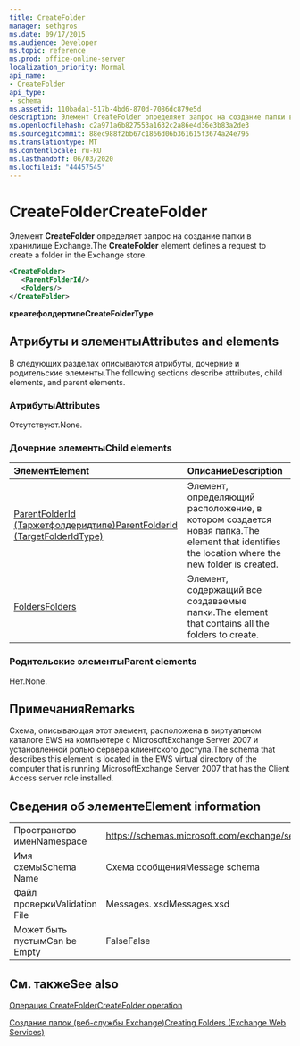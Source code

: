 ```yaml
---
title: CreateFolder
manager: sethgros
ms.date: 09/17/2015
ms.audience: Developer
ms.topic: reference
ms.prod: office-online-server
localization_priority: Normal
api_name:
- CreateFolder
api_type:
- schema
ms.assetid: 110bada1-517b-4bd6-870d-7086dc879e5d
description: Элемент CreateFolder определяет запрос на создание папки в хранилище Exchange.
ms.openlocfilehash: c2a971a6b827553a1632c2a86e4d36e3b83a2de3
ms.sourcegitcommit: 88ec988f2bb67c1866d06b361615f3674a24e795
ms.translationtype: MT
ms.contentlocale: ru-RU
ms.lasthandoff: 06/03/2020
ms.locfileid: "44457545"
---
```

# <a name="createfolder"></a><span data-ttu-id="7a6d8-103">CreateFolder</span><span class="sxs-lookup"><span data-stu-id="7a6d8-103">CreateFolder</span></span>

<span data-ttu-id="7a6d8-104">Элемент **CreateFolder** определяет запрос на создание папки в хранилище Exchange.</span><span class="sxs-lookup"><span data-stu-id="7a6d8-104">The **CreateFolder** element defines a request to create a folder in the Exchange store.</span></span> 
  
```xml
<CreateFolder>
   <ParentFolderId/>
   <Folders/>
</CreateFolder>
```

 <span data-ttu-id="7a6d8-105">**креатефолдертипе**</span><span class="sxs-lookup"><span data-stu-id="7a6d8-105">**CreateFolderType**</span></span>
## <a name="attributes-and-elements"></a><span data-ttu-id="7a6d8-106">Атрибуты и элементы</span><span class="sxs-lookup"><span data-stu-id="7a6d8-106">Attributes and elements</span></span>

<span data-ttu-id="7a6d8-107">В следующих разделах описываются атрибуты, дочерние и родительские элементы.</span><span class="sxs-lookup"><span data-stu-id="7a6d8-107">The following sections describe attributes, child elements, and parent elements.</span></span>
  
### <a name="attributes"></a><span data-ttu-id="7a6d8-108">Атрибуты</span><span class="sxs-lookup"><span data-stu-id="7a6d8-108">Attributes</span></span>

<span data-ttu-id="7a6d8-109">Отсутствуют.</span><span class="sxs-lookup"><span data-stu-id="7a6d8-109">None.</span></span>
  
### <a name="child-elements"></a><span data-ttu-id="7a6d8-110">Дочерние элементы</span><span class="sxs-lookup"><span data-stu-id="7a6d8-110">Child elements</span></span>

|<span data-ttu-id="7a6d8-111">**Элемент**</span><span class="sxs-lookup"><span data-stu-id="7a6d8-111">**Element**</span></span>|<span data-ttu-id="7a6d8-112">**Описание**</span><span class="sxs-lookup"><span data-stu-id="7a6d8-112">**Description**</span></span>|
|:-----|:-----|
|[<span data-ttu-id="7a6d8-113">ParentFolderId (Таржетфолдеридтипе)</span><span class="sxs-lookup"><span data-stu-id="7a6d8-113">ParentFolderId (TargetFolderIdType)</span></span>](parentfolderid-targetfolderidtype.md) <br/> |<span data-ttu-id="7a6d8-114">Элемент, определяющий расположение, в котором создается новая папка.</span><span class="sxs-lookup"><span data-stu-id="7a6d8-114">The element that identifies the location where the new folder is created.</span></span>  <br/> |
|[<span data-ttu-id="7a6d8-115">Folders</span><span class="sxs-lookup"><span data-stu-id="7a6d8-115">Folders</span></span>](folders-ex15websvcsotherref.md) <br/> |<span data-ttu-id="7a6d8-116">Элемент, содержащий все создаваемые папки.</span><span class="sxs-lookup"><span data-stu-id="7a6d8-116">The element that contains all the folders to create.</span></span>  <br/> |
   
### <a name="parent-elements"></a><span data-ttu-id="7a6d8-117">Родительские элементы</span><span class="sxs-lookup"><span data-stu-id="7a6d8-117">Parent elements</span></span>

<span data-ttu-id="7a6d8-118">Нет.</span><span class="sxs-lookup"><span data-stu-id="7a6d8-118">None.</span></span>
  
## <a name="remarks"></a><span data-ttu-id="7a6d8-119">Примечания</span><span class="sxs-lookup"><span data-stu-id="7a6d8-119">Remarks</span></span>

<span data-ttu-id="7a6d8-120">Схема, описывающая этот элемент, расположена в виртуальном каталоге EWS на компьютере с MicrosoftExchange Server 2007 и установленной ролью сервера клиентского доступа.</span><span class="sxs-lookup"><span data-stu-id="7a6d8-120">The schema that describes this element is located in the EWS virtual directory of the computer that is running MicrosoftExchange Server 2007 that has the Client Access server role installed.</span></span>
  
## <a name="element-information"></a><span data-ttu-id="7a6d8-121">Сведения об элементе</span><span class="sxs-lookup"><span data-stu-id="7a6d8-121">Element information</span></span>

|||
|:-----|:-----|
|<span data-ttu-id="7a6d8-122">Пространство имен</span><span class="sxs-lookup"><span data-stu-id="7a6d8-122">Namespace</span></span>  <br/> |https://schemas.microsoft.com/exchange/services/2006/messages  <br/> |
|<span data-ttu-id="7a6d8-123">Имя схемы</span><span class="sxs-lookup"><span data-stu-id="7a6d8-123">Schema Name</span></span>  <br/> |<span data-ttu-id="7a6d8-124">Схема сообщения</span><span class="sxs-lookup"><span data-stu-id="7a6d8-124">Message schema</span></span>  <br/> |
|<span data-ttu-id="7a6d8-125">Файл проверки</span><span class="sxs-lookup"><span data-stu-id="7a6d8-125">Validation File</span></span>  <br/> |<span data-ttu-id="7a6d8-126">Messages. xsd</span><span class="sxs-lookup"><span data-stu-id="7a6d8-126">Messages.xsd</span></span>  <br/> |
|<span data-ttu-id="7a6d8-127">Может быть пустым</span><span class="sxs-lookup"><span data-stu-id="7a6d8-127">Can be Empty</span></span>  <br/> |<span data-ttu-id="7a6d8-128">False</span><span class="sxs-lookup"><span data-stu-id="7a6d8-128">False</span></span>  <br/> |
   
## <a name="see-also"></a><span data-ttu-id="7a6d8-129">См. также</span><span class="sxs-lookup"><span data-stu-id="7a6d8-129">See also</span></span>



[<span data-ttu-id="7a6d8-130">Операция CreateFolder</span><span class="sxs-lookup"><span data-stu-id="7a6d8-130">CreateFolder operation</span></span>](createfolder-operation.md)


[<span data-ttu-id="7a6d8-131">Создание папок (веб-службы Exchange)</span><span class="sxs-lookup"><span data-stu-id="7a6d8-131">Creating Folders (Exchange Web Services)</span></span>](https://msdn.microsoft.com/library/3b15b0ec-8691-45ed-9a24-a91ff732d6cf%28Office.15%29.aspx)

